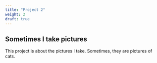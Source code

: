 ```yaml
---
title: "Project 2"
weight: 2
draft: true
---
```


## Sometimes I take pictures

This project is about the pictures I take. Sometimes, they are pictures of cats.
